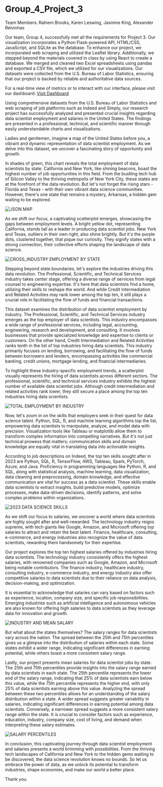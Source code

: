 # Group_4_Project_3
Team Members: Rahiem Brooks, Karen Leswing, Jasmine King, Alexander Relvinhas

Our team, Group 4, successfully met all the requirements for Project 3. Our visualization incorporates a Python Flask-powered API, HTML/CSS, JavaScript, and SQLite as the database. To enhance our project, we incorporated web scraping and utilized the Leaflet library. Additionally, we stepped beyond the materials covered in class by using React to create a database. We merged and cleaned two Excel spreadsheets using pandas and exported a CSV file, which we utilized for our visualizations. Our datasets were collected from the U.S. Bureau of Labor Statistics, ensuring that our project is backed by reliable and authoritative data sources.

For a real-time view of metrics or to interact with our interface, please visit our dashboard: [Visit Dashboard](https://project-3-five-tau.vercel.app/)

Using comprehensive datasets from the U.S. Bureau of Labor Statistics and web scraping of job platforms such as Indeed and Simply, our research project has successfully analyzed and presented crucial insights regarding data scientist employment and salaries in the United States. The findings are presented in a professional, technical, and scientific manner through easily understandable charts and visualizations.

Ladies and gentlemen, imagine a map of the United States before you, a vibrant and dynamic representation of data scientist employment. As we delve into this dataset, we uncover a fascinating story of opportunity and growth.

In shades of green, this chart reveals the total employment of data scientists by state. California and New York, like shining beacons, boast the highest number of job opportunities in this field. From the bustling tech hub of Silicon Valley to the thriving metropolis of New York City, these states are at the forefront of the data revolution. But let's not forget the rising stars - Florida and Texas - with their own vibrant data science communities. However, there's one state that remains a mystery, Arkansas, a hidden gem waiting to be explored.

![JSON MAP](https://github.com/RahiemBrooks/Group_4_Project_3/assets/135518113/5450c770-c757-49e2-92d8-9a8cb4d6264e)

As we shift our focus, a captivating scatterplot emerges, showcasing the gaps between employment levels. A bright yellow dot, representing California, stands tall as a leader in producing data scientist jobs. New York and Texas, outliers in their own right, also shine brightly. But it's the purple dots, clustered together, that pique our curiosity. They signify states with a strong connection, their collective efforts shaping the landscape of data science.

![CROSS_INDUSTRY EMPLOYMENT BY STATE](https://github.com/RahiemBrooks/Group_4_Project_3/assets/135518113/8101ba76-6f1b-4f6d-9646-706d3159b5e2)

Stepping beyond state boundaries, let's explore the industries driving this data revolution. The Professional, Scientific, and Technical Services industry takes center stage, offering a diverse range of services from legal counsel to engineering expertise. It's here that data scientists find a home, utilizing their skills to reshape the world. And while Credit Intermediation and Related Activities may rank lower among the top ten, it still plays a crucial role in facilitating the flow of funds and financial transactions.

This dataset examines the distribution of data scientist employment by industry. The Professional, Scientific, and Technical Services industry emerges as the top employer of data scientists. This industry encompasses a wide range of professional services, including legal, accounting, engineering, research and development, and consulting. It involves businesses that provide specialized knowledge and expertise to clients or customers. On the other hand, Credit Intermediation and Related Activities ranks tenth in the list of top industries hiring data scientists. This industry primarily focuses on lending, borrowing, and facilitating the flow of funds between borrowers and lenders, encompassing activities like commercial banking, credit unions, mortgage lending, and financial intermediaries.

To highlight these industry-specific employment trends, a scatterplot visually represents the hiring of data scientists across different sectors. The professional, scientific, and technical services industry exhibits the highest number of available data scientist jobs. Although credit intermediation and related activities rank lower, they still secure a place among the top ten industries hiring data scientists.

![TOTAL EMPLOYMENT BY INDUSTRY](https://github.com/RahiemBrooks/Group_4_Project_3/assets/135518113/04e13dbf-88a0-4b36-a331-90eea03b6b5e)

Now, let's zoom in on the skills that employers seek in their quest for data science talent. Python, SQL, R, and machine learning algorithms top the list, empowering data scientists to manipulate, analyze, and model data with precision. Visualization tools like Tableau or matplotlib allow them to transform complex information into compelling narratives. But it's not just technical prowess that matters; communication skills and domain knowledge are equally vital in translating data into actionable insights.

According to job descriptions on Indeed, the top ten skills sought after in 2023 are Python, SQL, R, TensorFlow, AWS, Tableau, Spark, PyTorch, Azure, and Java. Proficiency in programming languages like Python, R, and SQL, along with statistical analysis, machine learning, data visualization, data cleaning and preprocessing, domain knowledge, and effective communication are vital for success as a data scientist. These skills enable data scientists to extract insights, build predictive models, optimize processes, make data-driven decisions, identify patterns, and solve complex problems within organizations.

![2023 DATA SCIENCE SKILLS](https://github.com/RahiemBrooks/Group_4_Project_3/assets/135518113/48f0f607-575f-4555-9687-b333911f40ab)

As we shift our focus to salaries, we uncover a world where data scientists are highly sought after and well-rewarded. The technology industry reigns supreme, with tech giants like Google, Amazon, and Microsoft offering top salaries to attract and retain the best talent. Finance, healthcare, consulting, e-commerce, and energy industries also recognize the value of data scientists, rewarding them handsomely for their expertise.

Our project explores the top ten highest salaries offered by industries hiring data scientists. The technology industry consistently offers the highest salaries, with renowned companies such as Google, Amazon, and Microsoft being notable contributors. The finance industry, healthcare industry, consulting industry, e-commerce industry, and energy industry also offer competitive salaries to data scientists due to their reliance on data analysis, decision-making, and optimization.

It is essential to acknowledge that salaries can vary based on factors such as experience, location, company size, and specific job responsibilities. Emerging industries such as artificial intelligence and autonomous vehicles are also known for offering high salaries to data scientists as they leverage data for innovation and growth.

![INDUSTRY AND MEAN SALARY](https://github.com/RahiemBrooks/Group_4_Project_3/assets/135518113/e3413ae5-262e-4236-b96e-c6ed485d592f)

But what about the states themselves? The salary ranges for data scientists vary across the nation. The spread between the 25th and 75th percentiles gives us a glimpse into the distribution of salaries within each state. Some states exhibit a wider range, indicating significant differences in earning potential, while others boast a more consistent salary range.

Lastly, our project presents mean salaries for data scientist jobs by state. The 25th and 75th percentiles provide insights into the salary range earned by data scientists in each state. The 25th percentile represents the lower end of the salary range, indicating that 25% of data scientists earn below this value, while the 75th percentile represents the higher end, with only 25% of data scientists earning above this value. Analyzing the spread between these two percentiles allows for an understanding of the salary distribution within a state. A wider spread suggests greater variability in salaries, indicating significant differences in earning potential among data scientists. Conversely, a narrower spread suggests a more consistent salary range within the state. It is crucial to consider factors such as experience, education, industry, company size, cost of living, and demand when interpreting these salary estimates.

![SALARY PERCENTILES](https://github.com/RahiemBrooks/Group_4_Project_3/assets/135518113/cf6cb8bd-10b9-4813-b0cb-bba4837c3856)

In conclusion, this captivating journey through data scientist employment and salaries presents a world brimming with possibilities. From the thriving tech landscapes of California and New York to the hidden gems waiting to be discovered, the data science revolution knows no bounds. So let us embrace the power of data, as we unlock its potential to transform industries, shape economies, and make our world a better place.

Thank you.
